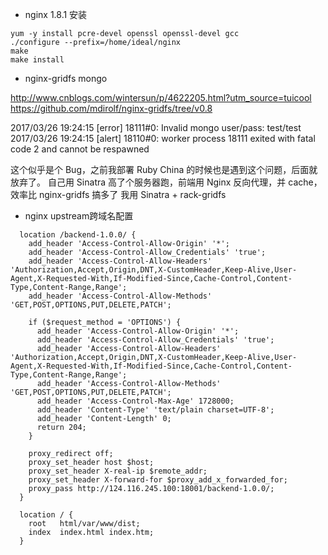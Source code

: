
* nginx 1.8.1 安装

```
yum -y install pcre-devel openssl openssl-devel gcc
./configure --prefix=/home/ideal/nginx
make 
make install
```

* nginx-gridfs mongo

http://www.cnblogs.com/wintersun/p/4622205.html?utm_source=tuicool
https://github.com/mdirolf/nginx-gridfs/tree/v0.8

2017/03/26 19:24:15 [error] 18111#0: Invalid mongo user/pass: test/test
2017/03/26 19:24:15 [alert] 18110#0: worker process 18111 exited with fatal code 2 and cannot be respawned


这个似乎是个 Bug，之前我部署 Ruby China 的时候也是遇到这个问题，后面就放弃了。 自己用 Sinatra 高了个服务器跑，前端用 Nginx 反向代理，并 cache，效率比 nginx-gridfs 搞多了
我用 Sinatra + rack-gridfs

* nginx upstream跨域名配置

```
  location /backend-1.0.0/ {
    add_header 'Access-Control-Allow-Origin' '*';
    add_header 'Access-Control-Allow_Credentials' 'true';
    add_header 'Access-Control-Allow-Headers' 'Authorization,Accept,Origin,DNT,X-CustomHeader,Keep-Alive,User-Agent,X-Requested-With,If-Modified-Since,Cache-Control,Content-Type,Content-Range,Range';
    add_header 'Access-Control-Allow-Methods' 'GET,POST,OPTIONS,PUT,DELETE,PATCH';

    if ($request_method = 'OPTIONS') {
      add_header 'Access-Control-Allow-Origin' '*';
      add_header 'Access-Control-Allow_Credentials' 'true';
      add_header 'Access-Control-Allow-Headers' 'Authorization,Accept,Origin,DNT,X-CustomHeader,Keep-Alive,User-Agent,X-Requested-With,If-Modified-Since,Cache-Control,Content-Type,Content-Range,Range';
      add_header 'Access-Control-Allow-Methods' 'GET,POST,OPTIONS,PUT,DELETE,PATCH';
      add_header 'Access-Control-Max-Age' 1728000;
      add_header 'Content-Type' 'text/plain charset=UTF-8';
      add_header 'Content-Length' 0;
      return 204;
    }

    proxy_redirect off;
    proxy_set_header host $host;
    proxy_set_header X-real-ip $remote_addr;
    proxy_set_header X-forward-for $proxy_add_x_forwarded_for;
    proxy_pass http://124.116.245.100:18001/backend-1.0.0/;
  }

  location / {
    root   html/var/www/dist;
    index  index.html index.htm;
  }
```


